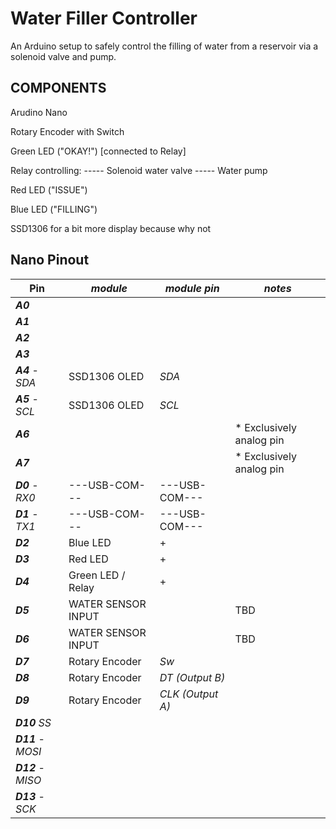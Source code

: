 # Water Filler Controller

An Arduino setup to safely control the filling of water from a reservoir via a solenoid valve and pump.

## COMPONENTS

Arudino Nano

Rotary Encoder with Switch

Green LED ("OKAY!") [connected to Relay]

Relay controlling:
----- Solenoid water valve
----- Water pump

Red LED ("ISSUE")

Blue LED ("FILLING")

SSD1306 for a bit more display because why not

## Nano Pinout

| Pin                | _module_           | _module pin_     | _notes_                   |
| ------------------ | ------------------ | ---------------- | ------------------------- |
| **_A0_**           |                    |                  |                           |
| **_A1_**           |                    |                  |
| **_A2_**           |                    |                  |
| **_A3_**           |                    |                  |
| **_A4_** - _SDA_   | SSD1306 OLED       | _SDA_            |
| **_A5_** - _SCL_   | SSD1306 OLED       | _SCL_            |
| **_A6_**           |                    |                  | \* Exclusively analog pin |
| **_A7_**           |                    |                  | \* Exclusively analog pin |
| **_D0_** - _RX0_   | ---USB-COM---      | ---USB-COM---    |                           |
| **_D1_** - _TX1_   | ---USB-COM---      | ---USB-COM---    |
| **_D2_**           | Blue LED           | +                |
| **_D3_**           | Red LED            | +                |
| **_D4_**           | Green LED / Relay  | +                |
| **_D5_**           | WATER SENSOR INPUT |                  | TBD                       |
| **_D6_**           | WATER SENSOR INPUT |                  | TBD                       |
| **_D7_**           | Rotary Encoder     | _Sw_             |
| **_D8_**           | Rotary Encoder     | _DT (Output B)_  |                           |
| **_D9_**           | Rotary Encoder     | _CLK (Output A)_ |                           |
| **_D10_** _SS_     |                    |                  |
| **_D11_** - _MOSI_ |                    |                  |
| **_D12_** - _MISO_ |                    |                  |
| **_D13_** - _SCK_  |                    |                  |
